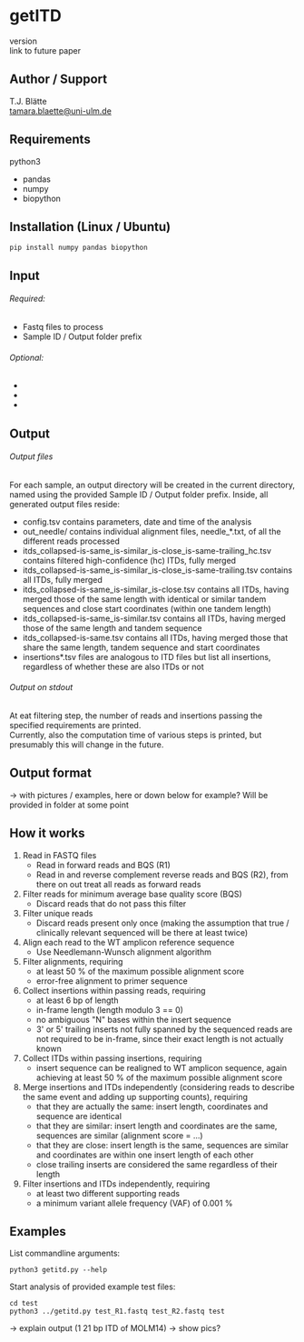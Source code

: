 # getITD
version  
link to future paper

## Author / Support
T.J. Blätte  
tamara.blaette@uni-ulm.de

## Requirements
python3
- pandas
- numpy
- biopython

## Installation (Linux / Ubuntu)
```
pip install numpy pandas biopython
```

## Input
###### Required:
- Fastq files to process
- Sample ID / Output folder prefix  

###### Optional:
-
-
-


## Output
###### Output files
For each sample, an output directory will be created in the current directory, named using the provided Sample ID / Output folder prefix.
Inside, all generated output files reside:
- config.tsv contains parameters, date and time of the analysis
- out\_needle/ contains individual alignment files, needle\_\*.txt, of all the different reads processed
- itds\_collapsed-is-same\_is-similar\_is-close\_is-same-trailing\_hc.tsv contains filtered high-confidence (hc) ITDs, fully merged
- itds\_collapsed-is-same\_is-similar\_is-close\_is-same-trailing.tsv contains all ITDs, fully merged
- itds\_collapsed-is-same\_is-similar\_is-close.tsv contains all ITDs, having merged those of the same length with identical or similar tandem sequences and close start coordinates (within one tandem length)
- itds\_collapsed-is-same\_is-similar.tsv contains all ITDs, having merged those of the same length and tandem sequence
- itds\_collapsed-is-same.tsv contains all ITDs, having merged those that share the same length, tandem sequence and start coordinates
- insertions\*.tsv files are analogous to ITD files but list all insertions, regardless of whether these are also ITDs or not

###### Output on stdout
At eat filtering step, the number of reads and insertions passing the specified requirements are printed.   
Currently, also the computation time of various steps is printed, but presumably this will change in the future. 

## Output format
-> with pictures / examples, here or down below for example? Will be provided in folder at some point


## How it works
1. Read in FASTQ files
    - Read in forward reads and BQS (R1)
    - Read in and reverse complement reverse reads and BQS (R2), from there on out treat all reads as forward reads
2. Filter reads for minimum average base quality score (BQS)
    - Discard reads that do not pass this filter
3. Filter unique reads
    - Discard reads present only once (making the assumption that true / clinically relevant sequenced will be there at least twice)
4. Align each read to the WT amplicon reference sequence
    - Use Needlemann-Wunsch alignment algorithm
5. Filter alignments, requiring
    - at least 50 % of the maximum possible alignment score
    - error-free alignment to primer sequence
6. Collect insertions within passing reads, requiring
    - at least 6 bp of length
    - in-frame length (length modulo 3 == 0)
    - no ambiguous "N" bases within the insert sequence
    - 3' or 5' trailing inserts not fully spanned by the sequenced reads are not required to be in-frame, since their exact length is not actually known
7. Collect ITDs within passing insertions, requiring
    - insert sequence can be realigned to WT amplicon sequence, again achieving at least 50 % of the maximum possible alignment score
8. Merge insertions and ITDs independently (considering reads to describe the same event and adding up supporting counts), requiring
    - that they are actually the same: insert length, coordinates and sequence are identical
    - that they are similar: insert length and coordinates are the same, sequences are similar (alignment score = ...)
    - that they are close: insert length is the same, sequences are similar and coordinates are within one insert length of each other
    - close trailing inserts are considered the same regardless of their length
9. Filter insertions and ITDs independently, requiring
    - at least two different supporting reads
    - a minimum variant allele frequency (VAF) of 0.001 %



## Examples
List commandline arguments:
```
python3 getitd.py --help
```

Start analysis of provided example test files:
```
cd test
python3 ../getitd.py test_R1.fastq test_R2.fastq test
```
-> explain output (1 21 bp ITD of MOLM14) -> show pics?
